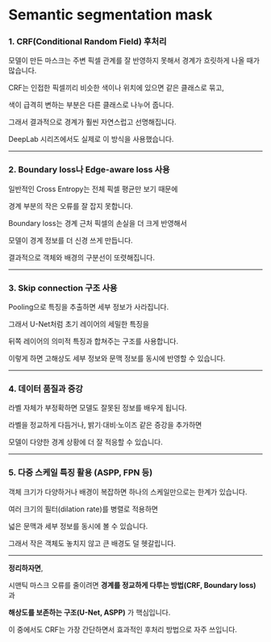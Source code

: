 # Semantic segmentation mask

### 1. **CRF(Conditional Random Field) 후처리**

모델이 만든 마스크는 주변 픽셀 관계를 잘 반영하지 못해서 경계가 흐릿하게 나올 때가 많습니다.

CRF는 인접한 픽셀끼리 비슷한 색이나 위치에 있으면 같은 클래스로 묶고,

색이 급격히 변하는 부분은 다른 클래스로 나누어 줍니다.

그래서 결과적으로 경계가 훨씬 자연스럽고 선명해집니다.

DeepLab 시리즈에서도 실제로 이 방식을 사용했습니다.

---

### 2. **Boundary loss나 Edge-aware loss 사용**

일반적인 Cross Entropy는 전체 픽셀 평균만 보기 때문에

경계 부분의 작은 오류를 잘 잡지 못합니다.

Boundary loss는 경계 근처 픽셀의 손실을 더 크게 반영해서

모델이 경계 정보를 더 신경 쓰게 만듭니다.

결과적으로 객체와 배경의 구분선이 또렷해집니다.

---

### 3. **Skip connection 구조 사용**

Pooling으로 특징을 추출하면 세부 정보가 사라집니다.

그래서 U-Net처럼 초기 레이어의 세밀한 특징을

뒤쪽 레이어의 의미적 특징과 합쳐주는 구조를 사용합니다.

이렇게 하면 고해상도 세부 정보와 문맥 정보를 동시에 반영할 수 있습니다.

---

### 4. **데이터 품질과 증강**

라벨 자체가 부정확하면 모델도 잘못된 정보를 배우게 됩니다.

라벨을 정교하게 다듬거나, 밝기·대비·노이즈 같은 증강을 추가하면

모델이 다양한 경계 상황에 더 잘 적응할 수 있습니다.

---

### 5. **다중 스케일 특징 활용 (ASPP, FPN 등)**

객체 크기가 다양하거나 배경이 복잡하면 하나의 스케일만으로는 한계가 있습니다.

여러 크기의 필터(dilation rate)를 병렬로 적용하면

넓은 문맥과 세부 정보를 동시에 볼 수 있습니다.

그래서 작은 객체도 놓치지 않고 큰 배경도 덜 헷갈립니다.

---

**정리하자면**,

시맨틱 마스크 오류를 줄이려면 **경계를 정교하게 다루는 방법(CRF, Boundary loss)** 과

**해상도를 보존하는 구조(U-Net, ASPP)** 가 핵심입니다.

이 중에서도 CRF는 가장 간단하면서 효과적인 후처리 방법으로 자주 쓰입니다.